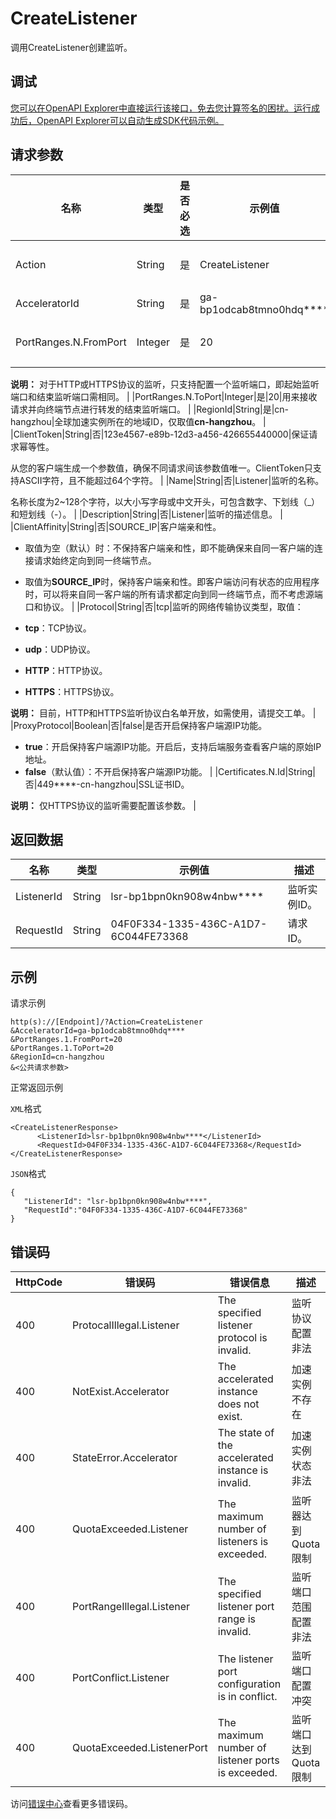 # CreateListener

调用CreateListener创建监听。

## 调试

[您可以在OpenAPI Explorer中直接运行该接口，免去您计算签名的困扰。运行成功后，OpenAPI Explorer可以自动生成SDK代码示例。](https://api.aliyun.com/#product=Ga&api=CreateListener&type=RPC&version=2019-11-20)

## 请求参数

|名称|类型|是否必选|示例值|描述|
|--|--|----|---|--|
|Action|String|是|CreateListener|系统规定参数。取值：**CreateListener**。 |
|AcceleratorId|String|是|ga-bp1odcab8tmno0hdq\*\*\*\*|全球加速实例ID。 |
|PortRanges.N.FromPort|Integer|是|20|用来接收请求并向终端节点进行转发的起始监听端口。

 **说明：** 对于HTTP或HTTPS协议的监听，只支持配置一个监听端口，即起始监听端口和结束监听端口需相同。 |
|PortRanges.N.ToPort|Integer|是|20|用来接收请求并向终端节点进行转发的结束监听端口。 |
|RegionId|String|是|cn-hangzhou|全球加速实例所在的地域ID，仅取值**cn-hangzhou**。 |
|ClientToken|String|否|123e4567-e89b-12d3-a456-426655440000|保证请求幂等性。

 从您的客户端生成一个参数值，确保不同请求间该参数值唯一。ClientToken只支持ASCII字符，且不能超过64个字符。 |
|Name|String|否|Listener|监听的名称。

 名称长度为2~128个字符，以大小写字母或中文开头，可包含数字、下划线（\_）和短划线（-）。 |
|Description|String|否|Listener|监听的描述信息。 |
|ClientAffinity|String|否|SOURCE\_IP|客户端亲和性。

 -   取值为空（默认）时：不保持客户端亲和性，即不能确保来自同一客户端的连接请求始终定向到同一终端节点。
-   取值为**SOURCE\_IP**时，保持客户端亲和性。即客户端访问有状态的应用程序时，可以将来自同一客户端的所有请求都定向到同一终端节点，而不考虑源端口和协议。 |
|Protocol|String|否|tcp|监听的网络传输协议类型，取值：

 -   **tcp**：TCP协议。
-   **udp**：UDP协议。
-   **HTTP**：HTTP协议。
-   **HTTPS**：HTTPS协议。

 **说明：** 目前，HTTP和HTTPS监听协议白名单开放，如需使用，请提交工单。 |
|ProxyProtocol|Boolean|否|false|是否开启保持客户端源IP功能。

 -   **true**：开启保持客户端源IP功能。开启后，支持后端服务查看客户端的原始IP地址。
-   **false**（默认值）：不开启保持客户端源IP功能。 |
|Certificates.N.Id|String|否|449\*\*\*\*-cn-hangzhou|SSL证书ID。

 **说明：** 仅HTTPS协议的监听需要配置该参数。 |

## 返回数据

|名称|类型|示例值|描述|
|--|--|---|--|
|ListenerId|String|lsr-bp1bpn0kn908w4nbw\*\*\*\*|监听实例ID。 |
|RequestId|String|04F0F334-1335-436C-A1D7-6C044FE73368|请求ID。 |

## 示例

请求示例

```
http(s)://[Endpoint]/?Action=CreateListener
&AcceleratorId=ga-bp1odcab8tmno0hdq****
&PortRanges.1.FromPort=20
&PortRanges.1.ToPort=20
&RegionId=cn-hangzhou
&<公共请求参数>
```

正常返回示例

`XML`格式

```
<CreateListenerResponse>
      <ListenerId>lsr-bp1bpn0kn908w4nbw****</ListenerId>
      <RequestId>04F0F334-1335-436C-A1D7-6C044FE73368</RequestId>
</CreateListenerResponse>
```

`JSON`格式

```
{
   "ListenerId": "lsr-bp1bpn0kn908w4nbw****",
   "RequestId":"04F0F334-1335-436C-A1D7-6C044FE73368"
}
```

## 错误码

|HttpCode|错误码|错误信息|描述|
|--------|---|----|--|
|400|ProtocalIllegal.Listener|The specified listener protocol is invalid.|监听协议配置非法|
|400|NotExist.Accelerator|The accelerated instance does not exist.|加速实例不存在|
|400|StateError.Accelerator|The state of the accelerated instance is invalid.|加速实例状态非法|
|400|QuotaExceeded.Listener|The maximum number of listeners is exceeded.|监听器达到Quota限制|
|400|PortRangeIllegal.Listener|The specified listener port range is invalid.|监听端口范围配置非法|
|400|PortConflict.Listener|The listener port configuration is in conflict.|监听端口配置冲突|
|400|QuotaExceeded.ListenerPort|The maximum number of listener ports is exceeded.|监听端口达到Quota限制|

访问[错误中心](https://error-center.aliyun.com/status/product/Ga)查看更多错误码。

